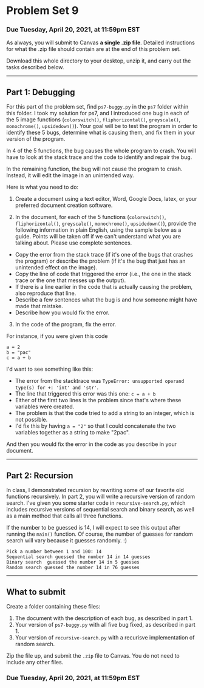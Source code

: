 # Problem Set 9

### Due Tuesday, April 20, 2021, at 11:59pm EST

As always, you will submit to Canvas **a single .zip file**. Detailed instructions for what the .zip file should contain are at the end of this problem set. 

Download this whole directory to your desktop, unzip it, and carry out the tasks described below.


---

## Part 1: Debugging
For this part of the problem set, find `ps7-buggy.py` in the `ps7` folder within this folder. I took my solution for ps7, and I introduced one bug in each of the 5 image functions (`colorswitch()`, `fliphorizontal()`, `greyscale()`, `monochrome()`, `upsidedown()`). Your goal will be to test the program in order to identify these 5 bugs, determine what is causing them, and fix them in your version of the program.

In 4 of the 5 functions, the bug causes the whole program to crash. You will have to look at the stack trace and the code to identify and repair the bug.

In the remaining function, the bug will not cause the program to crash. Instead, it will edit the image in an unintended way.

Here is what you need to do:

1. Create a document using a text editor, Word, Google Docs, latex, or your preferred document creation software.

2. In the document, for each of the 5 functions (`colorswitch()`, `fliphorizontal()`, `greyscale()`, `monochrome()`, `upsidedown()`), provide the following information in plain English, using the sample below as a guide. Points will be taken off if we can't understand what you are talking about. Please use complete sentences.

* Copy the error from the stack trace (if it's one of the bugs that crashes the program) or describe the problem (if it's the bug that just has an unintended effect on the image).
* Copy the line of code that triggered the error (i.e., the one in the stack trace or the one that messes up the output).
* If there is a line earlier in the code that is actually causing the problem, also reproduce that line.
* Describe a few sentences what the bug is and how someone might have made that mistake.
* Describe how you would fix the error. 

3. In the code of the program, fix the error.

For instance, if you were given this code

```
a = 2
b = "pac"
c = a + b
```

I'd want to see something like this:

* The error from the stacktrace was  `TypeError: unsupported operand type(s) for +: 'int' and 'str'`.
* The line that triggered this error was this one: `c = a + b`
* Either of the first two lines is the problem since that's where these variables were created.
* The problem is that the code tried to add a string to an integer, which is not possible. 
* I'd fix this by having `a = "2"` so that I could concatenate the two variables together as a string to make "2pac".

And then you would fix the error in the code as you describe in your document.

---

## Part 2: Recursion
In class, I demonstrated recursion by rewriting some of our favorite old functions recursively. In part 2, you will write a recursive version of random search. I've given you some starter code in `recursive-search.py`, which includes recursive versions of sequential search and binary search, as well as a main method that calls all three functions.

If the number to be guessed is 14, I will expect to see this output after running the `main()` function. Of course, the number of guesses for random search will vary because it guesses randomly. :)

```
Pick a number between 1 and 100: 14
Sequential search guessed the number 14 in 14 guesses
Binary search  guessed the number 14 in 5 guesses
Random search guessed the number 14 in 76 guesses
```

---
## What to submit 

Create a folder containing these files: 
1. The document with the description of each bug, as described in part 1.
2. Your version of `ps7-buggy.py` with all five bug fixed, as described in part 1.
3. Your version of `recursive-search.py` with a recurisve implementation of random search.

Zip the file up, and submit the `.zip` file to Canvas. You do not need to include any other files.

### Due Tuesday, April 20, 2021, at 11:59pm EST



